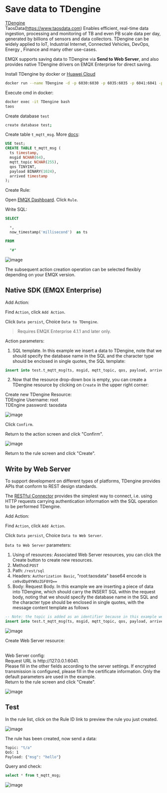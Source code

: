 # Save data to TDengine

[TDengine](https://github.com/taosdata/TDengine)
</br>
TaosData(https://www.taosdata.com)
Enables efficient, real-time data ingestion, processing and monitoring of TB and even PB scale data per day, generated by billions of sensors and data collectors. TDengine can be widely applied to IoT, Industrial Internet, Connected Vehicles, DevOps, Energy , Finance and many other use-cases.

EMQX supports saving data to TDengine via **Send to Web Server**, and also provides native TDengine drivers on EMQX Enterprise for direct saving.

Install TDengine by docker or [Huawei Cloud](https://marketplace.huaweicloud.com/product/OFFI454488918838128640)

```bash
docker run --name TDengine -d -p 6030:6030 -p 6035:6035 -p 6041:6041 -p 6030-6040:6030-6040/udp tdengine/tdengine 
```

Execute cmd in docker:

```bash
docker exec -it TDengine bash
taos
```

Create database `test`

```bash
create database test;
```

Create table `t_mqtt_msg`. More [docs](https://tdengine.com/docs/en/v2.0/taos-sql):

```sql
USE test;
CREATE TABLE t_mqtt_msg (
  ts timestamp,
  msgid NCHAR(64),
  mqtt_topic NCHAR(255),
  qos TINYINT,
  payload BINARY(1024),
  arrived timestamp
);
```

Create Rule:

Open [EMQX Dashboard](http://127.0.0.1:18083/#/rules). Click `Rule`.

Write SQL:

```sql
SELECT

  *,
  now_timestamp('millisecond')  as ts

FROM

  "#"
```

![image](./assets/rule-engine/TDengine/td_new_reul.png)

The subsequent action creation operation can be selected flexibly depending on your EMQX version.

## Native SDK (EMQX Enterprise)

Add Action:

Find `Action`, click `Add Action`.

Click `Data persist`, Choice `Data to TDengine`.

> Requires EMQX Enterprise 4.1.1 and later only.

Action parameters:

1. SQL template. In this example we insert a data to TDengine, note that we should specify the database name in the SQL and the character type should be enclosed in single quotes, the SQL template:

```sql
insert into test.t_mqtt_msg(ts, msgid, mqtt_topic, qos, payload, arrived) values (${ts}, '${id}', '${topic}', ${qos}, '${payload}', ${timestamp})
```

2. Now that the resource drop-down box is empty, you can create a TDengine resource by clicking on `Create` in the upper right corner:
  
Create new TDengine Resource:
</br>
TDEngine Username: root
</br>
TDEngine password: taosdata
</br>

![image](./assets/rule-engine/TDengine/td_create_resource.png)

Click `Confirm`.

Return to the action screen and click "Confirm".

![image](./assets/rule-engine/TDengine/td_creat_action.png)

Return to the rule screen and click "Create".

## Write by Web Server

To support development on different types of platforms, TDengine provides APIs that conform to REST design standards.

The [RESTful Connector](https://www.taosdata.com/cn/documentation/connector/#RESTful-Connector) provides the simplest way to connect, i.e. using HTTP requests carrying authentication information with the SQL operation to be performed TDengine.

Add Action:

Find `Action`, click `Add Action`.

Click `Data persist`, Choice `Data to Web Server`.

`Data to Web Server` parameters:

1. Using of resources: Associated Web Server resources, you can click the Create button to create new resources.
2. Method:`POST`
3. Path: `/rest/sql`
4. Headers: `Authorization Basic`, "root:taosdata" base64 encode is `cm9vdDp0YW9zZGF0YQ==`
5. Body: Request Body. In this example we are inserting a piece of data into TDengine, which should carry the INSERT SQL within the request body, noting that we should specify the database name in the SQL and the character type should be enclosed in single quotes, with the message content template as follows

```sql
-- Note: the topic is added as an identifier because in this example we will have two resources written to TDengine, and the identifier distinguishes between the data written natively and by the Web Server
insert into test.t_mqtt_msg(ts, msgid, mqtt_topic, qos, payload, arrived) values (${ts}, '${id}', 'http server ${topic}', ${qos}, '${payload}', ${timestamp})
```

![image](./assets/rule-engine/TDengine/create_data_towebserver.png)

Create Web Server resource:

</br>
Web Server config:
</br>
Request URL is http://127.0.0.1:6041.
</br>
Please fill in the other fields according to the server settings. If encrypted transmission is configured, please fill in the certificate information. Only the default parameters are used in the example.
</br>
Return to the rule screen and click "Create".

![image](./assets/rule-engine/TDengine/td_create_webserver.png)

## Test

In the rule list, click on the Rule ID link to preview the rule you just created.

![image](./assets/rule-engine/TDengine/td_rule.png)

The rule has been created, now send a data:

```bash
Topic: "t/a"
QoS: 1
Payload: {"msg": "hello"}
```

Query and check:

```sql
select * from t_mqtt_msg;
```

![image](./assets/rule-engine/TDengine/td_queryres.png)
